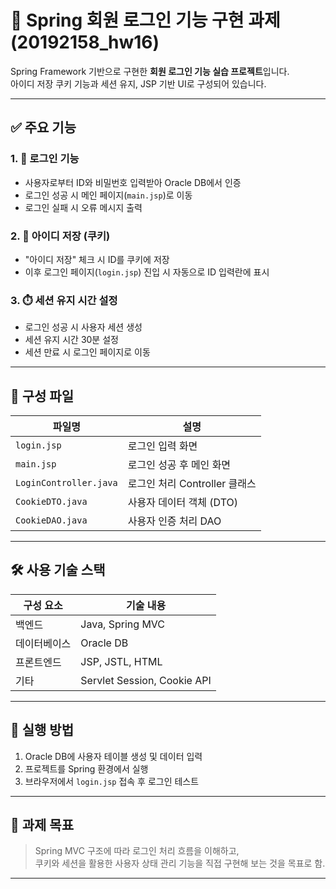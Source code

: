 # 🔐 Spring 회원 로그인 기능 구현 과제 (20192158_hw16)

Spring Framework 기반으로 구현한 **회원 로그인 기능 실습 프로젝트**입니다.  
아이디 저장 쿠키 기능과 세션 유지, JSP 기반 UI로 구성되어 있습니다.

---

## ✅ 주요 기능

### 1. 🔑 로그인 기능
- 사용자로부터 ID와 비밀번호 입력받아 Oracle DB에서 인증
- 로그인 성공 시 메인 페이지(`main.jsp`)로 이동
- 로그인 실패 시 오류 메시지 출력

### 2. 🍪 아이디 저장 (쿠키)
- "아이디 저장" 체크 시 ID를 쿠키에 저장
- 이후 로그인 페이지(`login.jsp`) 진입 시 자동으로 ID 입력란에 표시

### 3. ⏱️ 세션 유지 시간 설정
- 로그인 성공 시 사용자 세션 생성
- 세션 유지 시간 30분 설정
- 세션 만료 시 로그인 페이지로 이동

---

## 🧱 구성 파일

| 파일명             | 설명                             |
|------------------|----------------------------------|
| `login.jsp`      | 로그인 입력 화면                  |
| `main.jsp`       | 로그인 성공 후 메인 화면           |
| `LoginController.java` | 로그인 처리 Controller 클래스 |
| `CookieDTO.java` | 사용자 데이터 객체 (DTO)           |
| `CookieDAO.java` | 사용자 인증 처리 DAO              |

---

## 🛠️ 사용 기술 스택

| 구성 요소     | 기술 내용                           |
|--------------|--------------------------------------|
| 백엔드       | Java, Spring MVC                     |
| 데이터베이스 | Oracle DB                            |
| 프론트엔드   | JSP, JSTL, HTML                      |
| 기타         | Servlet Session, Cookie API          |

---

## 📁 실행 방법

1. Oracle DB에 사용자 테이블 생성 및 데이터 입력
2. 프로젝트를 Spring 환경에서 실행
3. 브라우저에서 `login.jsp` 접속 후 로그인 테스트

---

## 📌 과제 목표

> Spring MVC 구조에 따라 로그인 처리 흐름을 이해하고,  
> 쿠키와 세션을 활용한 사용자 상태 관리 기능을 직접 구현해 보는 것을 목표로 함.

---
